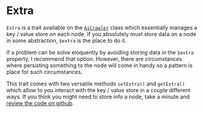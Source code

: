 # Extra

`Extra` is a trait available on the [`AiCrawler`](README.md) class which essentially manages a key / value store on each node. If you absolutely must store data on a node in some abstraction, `$extra` is the place to do it.

If a problem can be solve eloquently by avoiding storing data in the `$extra` property, I recommend that option. However, there are circumstances where persisting something to the node will come in handy so a pattern is place for such circumstances.

This trait comes with two versatile methods `setExtra()` and `getExtra()` which allow to you interact with the key / value store in a couple different ways. If you think you might need to store info a node, take a minute and [review the code on github](https://github.com/danrichards/core/blob/master/src/Dan/Core/Support/Traits/Extra.php).